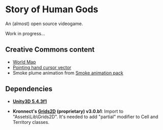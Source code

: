 # Story of Human Gods

An (almost) open source videogame.

Work in progress...


## Creative Commons content

- [World Map](https://es.m.wikipedia.org/wiki/Archivo:WorldMap-A_non-Frame.png)
- [Pointing hand cursor vector](https://commons.wikimedia.org/wiki/File:Pointing_hand_cursor_vector.svg)
- Smoke plume animation from [Smoke animation pack](http://powstudios.com/content/smoke-animation-pack-1)


## Dependencies

- **[Unity3D 5.4.3f1](http://unity3d.com/)**

- **Kronnect's [Grids2D](http://kronnect.me/unity/w3/portfolio-asset-grids-2D.html) (proprietary) v3.0.b1**:
  Import to "Assets\Lib\Grids2D". It's needed to add "partial" modifier to Cell and Territory classes.
